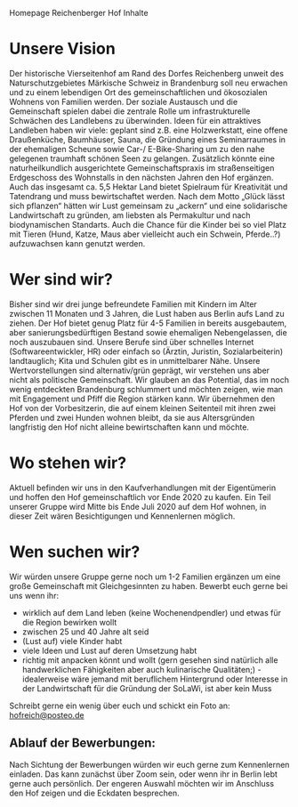 Homepage Reichenberger Hof Inhalte

# Unsere Vision

Der historische Vierseitenhof am Rand des Dorfes Reichenberg unweit des Naturschutzgebietes Märkische Schweiz in Brandenburg soll neu erwachen und zu einem lebendigen Ort des gemeinschaftlichen und ökosozialen Wohnens von Familien werden. 
Der soziale Austausch und die Gemeinschaft spielen dabei die zentrale Rolle um infrastrukturelle Schwächen des Landlebens zu überwinden. Ideen für ein attraktives Landleben haben wir viele: geplant sind z.B. eine Holzwerkstatt, eine offene Draußenküche, Baumhäuser, Sauna, die Gründung eines Seminarraumes in der ehemaligen Scheune sowie Car-/ E-Bike-Sharing um zu den nahe gelegenen traumhaft schönen Seen zu gelangen. 
Zusätzlich könnte eine naturheilkundlich ausgerichtete Gemeinschaftspraxis im straßenseitigen Erdgeschoss des Wohnstalls in den nächsten Jahren den Hof ergänzen.
Auch das insgesamt ca. 5,5 Hektar Land bietet Spielraum für Kreativität und Tatendrang und muss bewirtschaftet werden.
Nach dem Motto „Glück lässt sich pflanzen“ hätten wir Lust gemeinsam zu „ackern“ und eine solidarische Landwirtschaft zu gründen, am liebsten als Permakultur und nach biodynamischen Standarts.
Auch die Chance für die Kinder bei so viel Platz mit Tieren (Hund, Katze, Maus aber vielleicht auch ein Schwein, Pferde..?) aufzuwachsen kann genutzt werden.


# Wer sind wir?

Bisher sind wir drei junge befreundete Familien mit Kindern im Alter zwischen 11 Monaten und 3 Jahren, die Lust haben aus Berlin aufs Land zu ziehen. Der Hof bietet genug Platz für 4-5 Familien in bereits ausgebautem, aber sanierungsbedürftigen Bestand sowie ehemaligen Nebengelassen, die noch auszubauen sind. Unsere Berufe sind über schnelles Internet (Softwareentwickler, HR) oder einfach so (Ärztin, Juristin, Sozialarbeiterin) landtauglich; Kita und Schulen gibt es in unmittelbarer Nähe. Unsere Wertvorstellungen sind alternativ/grün geprägt, wir verstehen uns aber nicht als politische Gemeinschaft. Wir glauben an das Potential, das im noch wenig entdeckten Brandenburg schlummert und möchten zeigen, wie man mit Engagement und Pfiff die Region stärken kann. 
Wir übernehmen den Hof von der Vorbesitzerin, die  auf einem kleinen Seitenteil mit ihren zwei Pferden und zwei Hunden wohnen bleibt, da sie aus Altersgründen langfristig den Hof nicht alleine bewirtschaften kann und möchte.


# Wo stehen wir?

Aktuell befinden wir uns in den Kaufverhandlungen mit der Eigentümerin und hoffen den Hof gemeinschaftlich vor Ende 2020 zu kaufen.
Ein Teil unserer Gruppe wird Mitte bis Ende Juli 2020 auf dem Hof wohnen, in dieser Zeit wären Besichtigungen  und Kennenlernen möglich.


# Wen suchen wir?

Wir würden unsere Gruppe gerne noch um 1-2 Familien ergänzen um eine große Gemeinschaft mit Gleichgesinnten zu haben.
Bewerbt euch gerne bei uns wenn ihr:
- wirklich auf dem Land leben (keine Wochenendpendler) und etwas für die Region bewirken wollt
- zwischen 25 und 40 Jahre alt seid
- (Lust auf) viele Kinder habt
- viele Ideen und Lust auf deren Umsetzung habt
- richtig mit anpacken könnt und wollt (gern gesehen sind natürlich alle handwerklichen Fähigkeiten aber auch kulinarische Qualitäten;)
-idealerweise wäre jemand mit beruflichem Hintergrund oder Interesse in der Landwirtschaft für die Gründung der SoLaWi, ist aber kein Muss

Schreibt gerne ein wenig über euch und schickt ein Foto an: hofreich@posteo.de

## Ablauf der Bewerbungen:

Nach Sichtung der Bewerbungen würden wir euch gerne zum Kennenlernen einladen. Das kann zunächst über Zoom sein, oder wenn ihr in Berlin lebt gerne auch persönlich. Der engeren Auswahl möchten wir im Anschluss den Hof zeigen und die Eckdaten besprechen.
